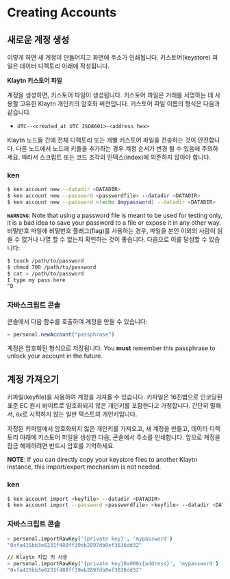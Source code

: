 # Creating Accounts

## 새로운 계정 생성 <a id="creating-a-new-account"></a>

이렇게 하면 새 계정이 만들어지고 화면에 주소가 인쇄됩니다. 키스토어(keystore) 파일은 데이터 디렉토리 아래에 작성됩니다.

**Klaytn 키스토어 파일**

계정을 생성하면, 키스토어 파일이 생성됩니다. 키스토어 파일은 거래를 서명하는 데 사용할 고유한 Klaytn 개인키의 암호화 버전입니다. 키스토어 파일 이름의 형식은 다음과 같습니다.

* `UTC--<created_at UTC ISO8601>-<address hex>`

Klaytn 노드들 간에 전체 디렉토리 또는 개별 키스토어 파일을 전송하는 것이 안전합니다. 다른 노드에서 노드에 키들을 추가하는 경우 계정 순서가 변경 될 수 있음에 주의하세요. 따라서 스크립트 또는 코드 조각의 인덱스(index)에 의존하지 않아야 합니다.

### ken <a id="ken"></a>

```bash
$ ken account new --datadir <DATADIR>
$ ken account new --password <passwordfile> --datadir <DATADIR>
$ ken account new --password <(echo $mypassword) --datadir <DATADIR>
```

**`WARNING`**: Note that using a password file is meant to be used for testing only, it is a bad idea to save your password to a file or expose it in any other way. 비밀번호 파일에 비밀번호 플래그(flag)를 사용하는 경우, 파일을 본인 이외의 사람이 읽을 수 없거나 나열 할 수 없는지 확인하는 것이 좋습니다. 다음으로 이를 달성할 수 있습니다:

```bash
$ touch /path/to/password
$ chmod 700 /path/to/password
$ cat > /path/to/password
I type my pass here
^D
```

### 자바스크립트 콘솔 <a id="javascript-console"></a>

콘솔에서 다음 함수를 호출하여 계정을 만들 수 있습니다:

```javascript
> personal.newAccount("passphrase")
```

계정은 암호화된 형식으로 저장됩니다. You **must** remember this passphrase to unlock your account in the future.

## 계정 가져오기 <a id="importing-an-account"></a>

키파일(keyfile)을 사용하여 계정을 가져올 수 있습니다. 키파일은 16진법으로 인코딩된 표준 EC 원시 바이트로 암호화되지 않은 개인키를 포함한다고 가정합니다. 간단히 말해서, `0x`로 시작하지 않는 일반 텍스트의 개인키입니다.

지정된 키파일에서 암호화되지 않은 개인키를 가져오고, 새 계정을 만들고, 데이터 디렉토리 아래에 키스토어 파일을 생성한 다음, 콘솔에서 주소를 인쇄합니다. 앞으로 계정을 잠금 해제하려면 반드시 암호를 기억하세요.

**NOTE**: If you can directly copy your keystore files to another Klaytn instance, this import/export mechanism is not needed.

### ken <a id="ken-1"></a>

```bash
$ ken account import <keyfile> --datadir <DATADIR>
$ ken account import --password <passwordfile> <keyfile> --datadir <DATADIR>
```

### 자바스크립트 콘솔 <a id="javascript-console-1"></a>

```bash
> personal.importRawKey('{private key}', 'mypassword')
"0xfa415bb3e6231f488ff39eb2897db0ef3636dd32"​

// Klaytn 지갑 키 사용
> personal.importRawKey('{private key}0x000x{address}', 'mypassword')
"0xfa415bb3e6231f488ff39eb2897db0ef3636dd32"
```



